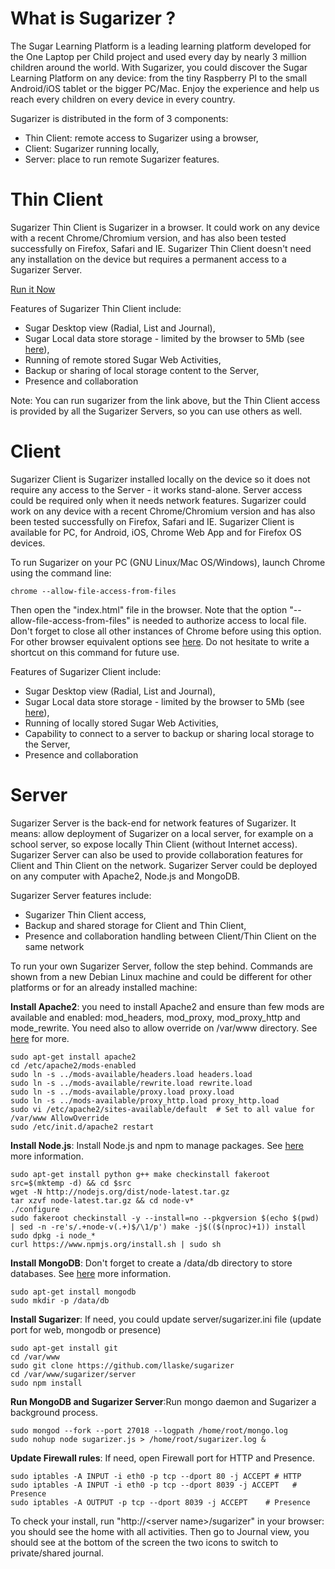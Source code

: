 # What is Sugarizer ?

The Sugar Learning Platform is a leading learning platform developed for the One Laptop per Child project and used every day by nearly 3 million children around the world. With Sugarizer, you could discover the Sugar Learning Platform on any device: from the tiny Raspberry PI to the small Android/iOS tablet or the bigger PC/Mac. Enjoy the experience and help us reach every children on every device in every country.

Sugarizer is distributed in the form of 3 components:

* Thin Client: remote access to Sugarizer using a browser,
* Client: Sugarizer running locally,
* Server: place to run remote Sugarizer features.


# Thin Client

Sugarizer Thin Client is Sugarizer in a browser. It could work on any device with a recent Chrome/Chromium version, and has also been tested successfully on Firefox, Safari and IE. Sugarizer Thin Client doesn't need any installation on the device but requires a permanent access to a Sugarizer Server.

[Run it Now](http://server.sugarizer.org/)

Features of Sugarizer Thin Client include:

* Sugar Desktop view (Radial, List and Journal),
* Sugar Local data store storage - limited by the browser to 5Mb (see [here](https://en.wikipedia.org/wiki/Web_storage "here")),
* Running of remote stored Sugar Web Activities,
* Backup or sharing of local storage content to the Server,
* Presence and collaboration

Note: You can run sugarizer from the link above, but the Thin Client access is provided by all the Sugarizer Servers, so you can use others as well. 

# Client

Sugarizer Client is Sugarizer installed locally on the device so it does not require any access to the Server - it works stand-alone. Server access could be required only when it needs network features. Sugarizer could work on any device with a recent Chrome/Chromium version and has also been tested successfully on Firefox, Safari and IE. Sugarizer Client is available for PC, for Android, iOS, Chrome Web App and for Firefox OS devices.

To run Sugarizer on your PC (GNU Linux/Mac OS/Windows), launch Chrome using the command line:

    chrome --allow-file-access-from-files

Then open the "index.html" file in the browser. Note that the option "--allow-file-access-from-files" is needed to authorize access to local file. Don't forget to close all other instances of Chrome before using this option. For other browser equivalent options see [here](https://github.com/mrdoob/three.js/wiki/How-to-run-things-locally "here"). Do not hesitate to write a shortcut on this command for future use.

Features of Sugarizer Client include:

* Sugar Desktop view (Radial, List and Journal),
* Sugar Local data store storage - limited by the browser to 5Mb (see [here](https://en.wikipedia.org/wiki/Web_storage "here")),
* Running of locally stored Sugar Web Activities,
* Capability to connect to a server to backup or sharing local storage to the Server,
* Presence and collaboration

# Server

Sugarizer Server is the back-end for network features of Sugarizer. It means: allow deployment of Sugarizer on a local server, for example on a school server, so expose locally Thin Client (without Internet access). Sugarizer Server can also be used to provide collaboration features for Client and Thin Client on the network. Sugarizer Server could be deployed on any computer with Apache2, Node.js and MongoDB.

Sugarizer Server features include:

* Sugarizer Thin Client access,
* Backup and shared storage for Client and Thin Client,
* Presence and collaboration handling between Client/Thin Client on the same network

To run your own Sugarizer Server, follow the step behind. Commands are shown from a new Debian Linux machine and could be different for other platforms or for an already installed machine:

**Install Apache2**: you need to install Apache2 and ensure than few mods are available and enabled: mod_headers, mod_proxy, mod_proxy_http and mode_rewrite. You need also to allow override on /var/www directory. See [here](http://httpd.apache.org/docs/ "here") for more.

	sudo apt-get install apache2
    cd /etc/apache2/mods-enabled
    sudo ln -s ../mods-available/headers.load headers.load
    sudo ln -s ../mods-available/rewrite.load rewrite.load
    sudo ln -s ../mods-available/proxy.load proxy.load
    sudo ln -s ../mods-available/proxy_http.load proxy_http.load
    sudo vi /etc/apache2/sites-available/default  # Set to all value for /var/www AllowOverride
    sudo /etc/init.d/apache2 restart

**Install Node.js**: Install Node.js and npm to manage packages. See [here](http://nodejs.org/ "here") more information.

    sudo apt-get install python g++ make checkinstall fakeroot
    src=$(mktemp -d) && cd $src
    wget -N http://nodejs.org/dist/node-latest.tar.gz
    tar xzvf node-latest.tar.gz && cd node-v*
    ./configure
    sudo fakeroot checkinstall -y --install=no --pkgversion $(echo $(pwd) | sed -n -re's/.+node-v(.+)$/\1/p') make -j$(($(nproc)+1)) install
    sudo dpkg -i node_*
    curl https://www.npmjs.org/install.sh | sudo sh

**Install MongoDB**: Don't forget to create a /data/db directory to store databases. See [here](http://www.mongodb.org/ "here") more information.

    sudo apt-get install mongodb
    sudo mkdir -p /data/db

**Install Sugarizer**: If need, you could update server/sugarizer.ini file (update port for web, mongodb or presence)

    sudo apt-get install git
    cd /var/www
    sudo git clone https://github.com/llaske/sugarizer
    cd /var/www/sugarizer/server
    sudo npm install

**Run MongoDB and Sugarizer Server**:Run mongo daemon and Sugarizer a background process.

    sudo mongod --fork --port 27018 --logpath /home/root/mongo.log
    sudo nohup node sugarizer.js > /home/root/sugarizer.log &

**Update Firewall rules**: If need, open Firewall port for HTTP and Presence.

    sudo iptables -A INPUT -i eth0 -p tcp --dport 80 -j ACCEPT # HTTP
    sudo iptables -A INPUT -i eth0 -p tcp --dport 8039 -j ACCEPT   # Presence 
    sudo iptables -A OUTPUT -p tcp --dport 8039 -j ACCEPT    # Presence

To check your install, run "http://&lt;server name&gt;/sugarizer" in your browser: you should see the home with all activities. Then go to Journal view, you should see at the bottom of the screen the two icons to switch to private/shared journal.
